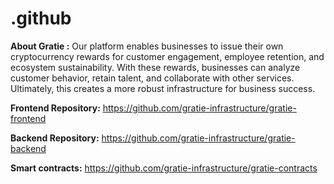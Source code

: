 # .github
**About Gratie :** 
Our platform enables businesses to issue their own cryptocurrency rewards for customer engagement, employee retention, and ecosystem sustainability. With these rewards, businesses can analyze customer behavior, retain talent, and collaborate with other services. Ultimately, this creates a more robust infrastructure for business success.

**Frontend Repository:** 
https://github.com/gratie-infrastructure/gratie-frontend

**Backend Repository:** 
https://github.com/gratie-infrastructure/gratie-backend

**Smart contracts:** 
https://github.com/gratie-infrastructure/gratie-contracts
